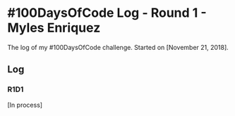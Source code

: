 # #100DaysOfCode Log - Round 1 - Myles Enriquez

The log of my #100DaysOfCode challenge. Started on [November 21, 2018].

## Log

### R1D1
[In process]
